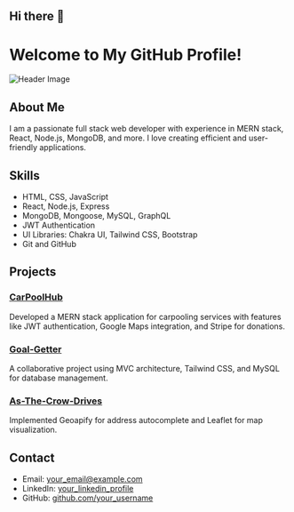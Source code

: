## Hi there 👋

# Welcome to My GitHub Profile!

![Header Image](path_to_your_header_image)

## About Me
I am a passionate full stack web developer with experience in MERN stack, React, Node.js, MongoDB, and more. I love creating efficient and user-friendly applications.

## Skills
- HTML, CSS, JavaScript
- React, Node.js, Express
- MongoDB, Mongoose, MySQL, GraphQL
- JWT Authentication
- UI Libraries: Chakra UI, Tailwind CSS, Bootstrap
- Git and GitHub

## Projects
### [CarPoolHub](link_to_project)
Developed a MERN stack application for carpooling services with features like JWT authentication, Google Maps integration, and Stripe for donations.

### [Goal-Getter](link_to_project)
A collaborative project using MVC architecture, Tailwind CSS, and MySQL for database management.

### [As-The-Crow-Drives](link_to_project)
Implemented Geoapify for address autocomplete and Leaflet for map visualization.

## Contact
- Email: [your_email@example.com](mailto:your_email@example.com)
- LinkedIn: [your_linkedin_profile](your_linkedin_profile_url)
- GitHub: [github.com/your_username](https://github.com/your_username)

